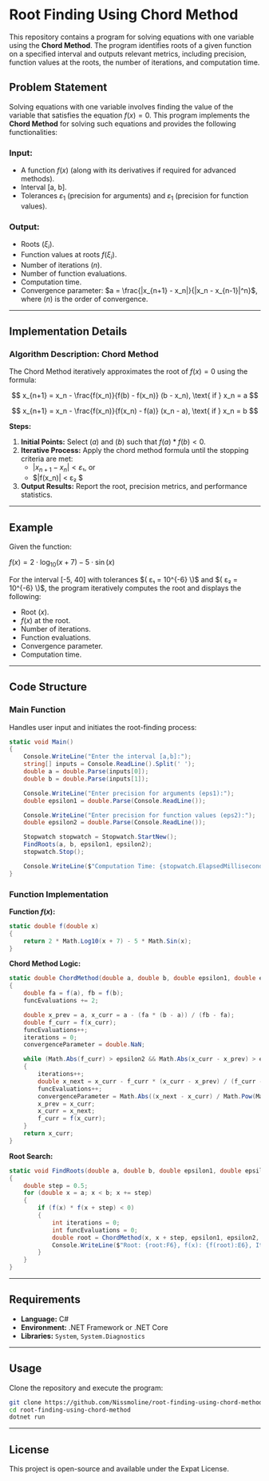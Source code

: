 # Root Finding Using Chord Method

This repository contains a program for solving equations with one variable using the **Chord Method**. The program identifies roots of a given function on a specified interval and outputs relevant metrics, including precision, function values at the roots, the number of iterations, and computation time.

## Problem Statement

Solving equations with one variable involves finding the value of the variable that satisfies the equation $f(x) = 0$. This program implements the **Chord Method** for solving such equations and provides the following functionalities:

### Input:
- A function $f(x)$ (along with its derivatives if required for advanced methods).
- Interval [a, b].
- Tolerances $\varepsilon_1$ (precision for arguments) and $\varepsilon_1$ (precision for function values).

### Output:
- Roots $( ξ_i)$.
- Function values at roots $f(ξ_i)$.
- Number of iterations $(n)$.
- Number of function evaluations.
- Computation time.
- Convergence parameter: $a = \frac{|x_{n+1} - x_n|}{|x_n - x_{n-1}|^n}$, where $(n)$ is the order of convergence.

---

## Implementation Details

### Algorithm Description: Chord Method
The Chord Method iteratively approximates the root of  $f(x) = 0$ using the formula:

$$
x_{n+1} = x_n - \frac{f(x_n)}{f(b) - f(x_n)} (b - x_n), \text{  if  } x_n = a
$$

$$
x_{n+1} = x_n - \frac{f(x_n)}{f(x_n) - f(a)} (x_n - a), \text{  if  } x_n = b
$$


**Steps:**
1. **Initial Points:** Select $(a)$ and $(b)$ such that $f(a) * f(b) < 0.$
2. **Iterative Process:** Apply the chord method formula until the stopping criteria are met:
   - $|x_{n+1} - x_n| < ε₁$, or
   - $|f(x_n)| < ε₂ $
3. **Output Results:** Report the root, precision metrics, and performance statistics.

---

## Example

Given the function:

$f(x) = 2 \cdot \log_{10}(x + 7) - 5 \cdot \sin(x)$

For the interval [-5, 40] with tolerances $( ε₁ = 10^{-6} \)$ and $( ε₂ = 10^{-6} \)$, the program iteratively computes the root and displays the following:

- Root $(x)$.
- $f(x)$ at the root.
- Number of iterations.
- Function evaluations.
- Convergence parameter.
- Computation time.

---

## Code Structure

### Main Function
Handles user input and initiates the root-finding process:
```csharp
static void Main()
{
    Console.WriteLine("Enter the interval [a,b]:");
    string[] inputs = Console.ReadLine().Split(' ');
    double a = double.Parse(inputs[0]);
    double b = double.Parse(inputs[1]);

    Console.WriteLine("Enter precision for arguments (eps1):");
    double epsilon1 = double.Parse(Console.ReadLine());

    Console.WriteLine("Enter precision for function values (eps2):");
    double epsilon2 = double.Parse(Console.ReadLine());

    Stopwatch stopwatch = Stopwatch.StartNew();
    FindRoots(a, b, epsilon1, epsilon2);
    stopwatch.Stop();

    Console.WriteLine($"Computation Time: {stopwatch.ElapsedMilliseconds} ms");
}
```

### Function Implementation
**Function $f(x)$:**
```csharp
static double f(double x)
{
    return 2 * Math.Log10(x + 7) - 5 * Math.Sin(x);
}
```

**Chord Method Logic:**
```csharp
static double ChordMethod(double a, double b, double epsilon1, double epsilon2, out int iterations, ref int funcEvaluations, out double convergenceParameter)
{
    double fa = f(a), fb = f(b);
    funcEvaluations += 2;

    double x_prev = a, x_curr = a - (fa * (b - a)) / (fb - fa);
    double f_curr = f(x_curr);
    funcEvaluations++;
    iterations = 0;
    convergenceParameter = double.NaN;

    while (Math.Abs(f_curr) > epsilon2 && Math.Abs(x_curr - x_prev) > epsilon1)
    {
        iterations++;
        double x_next = x_curr - f_curr * (x_curr - x_prev) / (f_curr - f(x_prev));
        funcEvaluations++;
        convergenceParameter = Math.Abs((x_next - x_curr) / Math.Pow(Math.Abs(x_curr - x_prev), 1));
        x_prev = x_curr;
        x_curr = x_next;
        f_curr = f(x_curr);
    }
    return x_curr;
}
```

**Root Search:**
```csharp
static void FindRoots(double a, double b, double epsilon1, double epsilon2)
{
    double step = 0.5;
    for (double x = a; x < b; x += step)
    {
        if (f(x) * f(x + step) < 0)
        {
            int iterations = 0;
            int funcEvaluations = 0;
            double root = ChordMethod(x, x + step, epsilon1, epsilon2, out iterations, ref funcEvaluations, out double convergenceParameter);
            Console.WriteLine($"Root: {root:F6}, f(x): {f(root):E6}, Iterations: {iterations}, Func. Evaluations: {funcEvaluations}, Conv. Param: {convergenceParameter:E6}");
        }
    }
}
```

---

## Requirements
- **Language:** C#
- **Environment:** .NET Framework or .NET Core
- **Libraries:** `System`, `System.Diagnostics`

---

## Usage
Clone the repository and execute the program:
```bash
git clone https://github.com/Nissmoline/root-finding-using-chord-method.git
cd root-finding-using-chord-method
dotnet run
```

---

## License
This project is open-source and available under the Expat License.
